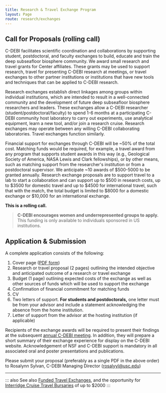 ```yaml
---
title: Research & Travel Exchange Program
layout: Page
route: research/exchanges
---
```


## Call for Proposals (rolling call)

C-DEBI facilitates scientific coordination and collaborations by supporting student, postdoctoral, and faculty exchanges to build, educate and train the deep subseafloor biosphere community. We award small research and travel grants for Center affiliates. These grants may be used to support research, travel for presenting C-DEBI research at meetings, or travel exchanges to other partner institutions or institutions that have new tools and techniques that can be applied to C-DEBI research.

Research exchanges establish direct linkages among groups within individual institutions, which are intended to result in a well-connected community and the development of future deep subseafloor biosphere researchers and leaders. These exchanges allow a C-DEBI researcher (student/postdoctoral/faculty) to spend 1-6 months at a participating C-DEBI community host laboratory to carry out experiments, use analytical equipment, learn a new tool, and/or join a research cruise. Research exchanges may operate between any willing C-DEBI collaborating laboratories. Travel exchanges function similarly.

Financial support for exchanges through C-DEBI will be ~50% of the total cost. Matching funds would be required, for example, a travel award from any program that supports student awards in this way (e.g., Geological Society of America, NASA Lewis and Clark fellowships), or by other means, such as matching support from the researcher's institution or from a postdoctoral supervisor. We anticipate ~10 awards of $500-5000 to be granted annually. Research exchange proposals are to support travel to a lab to start a collaboration and can support up to $500 in research costs, up to $3500 for domestic travel and up to $4500 for international travel, such that with the match, the total budget is limited to $8000 for a domestic exchange or $10,000 for an international exchange.

**This is a rolling call.**

>**C-DEBI encourages women and underrepresented groups to apply.** This funding is only available to individuals sponsored in US institutions.

## Application & Submission

A complete application consists of the following:

1.  Cover page ([PDF form](http://www.darkenergybiosphere.org/wp-content/uploads/docs/C-DEBIexchange_coverpage.pdf))
2.  Research or travel proposal (2 pages) outlining the intended objective and anticipated outcome of a research or travel exchange
3.  Budget (1 page) outlining expected costs of the exchange as well as other sources of funds which will be used to support the exchange
4.  Confirmation of financial commitment for matching funds
5.  CV
6.  Two letters of support. **For students and postdoctorals,** one letter must be from your advisor and include a statement acknowledging the absence from the home institution.
7.  Letter of support from the advisor at the hosting institution (if applicable)

Recipients of the exchange awards will be required to present their findings at the subsequent [annual C-DEBI meeting](../community/meetings-workshops.md). In addition, they will prepare a short summary of their exchange experience for display on the C-DEBI website. Acknowledgement of NSF and C-DEBI support is mandatory in all associated oral and poster presentations and publications.

Please submit your proposal (preferably as a single PDF in the above order) to Rosalynn Sylvan, C-DEBI Managing Director ([rosalyyl@usc.edu](mailto:rosalyyl@usc.edu))

---
::: also
See also [Funded Travel Exchanges](http://www.darkenergybiosphere.org/research-activities/funded-projects/funded-exchanges/), and the opportunity for [Interridge Cruise Travel Bursaries](http://www.interridge.org/cruisebursary) of up to $2000
:::
